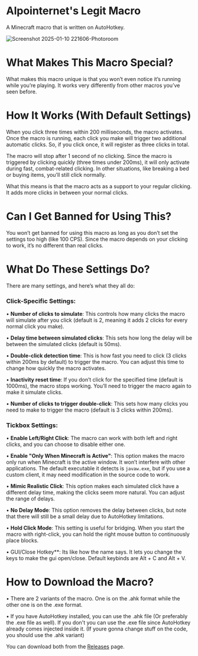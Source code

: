 # Alpointernet's Legit Macro

A Minecraft macro that is written on AutoHotkey.

![Screenshot 2025-01-10 221606-Photoroom](https://github.com/user-attachments/assets/83fbca11-48c7-4594-a4c0-b34713657e7b)

# What Makes This Macro Special?

What makes this macro unique is that you won’t even notice it’s running while you’re playing. It works very differently from other macros you’ve seen before.

# How It Works (With Default Settings)

When you click three times within 200 milliseconds, the macro activates. Once the macro is running, each click you make will trigger two additional automatic clicks. So, if you click once, it will register as three clicks in total.

The macro will stop after 1 second of no clicking. Since the macro is triggered by clicking quickly (three times under 200ms), it will only activate during fast, combat-related clicking. In other situations, like breaking a bed or buying items, you’ll still click normally.

What this means is that the macro acts as a support to your regular clicking. It adds more clicks in between your normal clicks.

# Can I Get Banned for Using This?

You won’t get banned for using this macro as long as you don’t set the settings too high (like 100 CPS). Since the macro depends on your clicking to work, it’s no different than real clicks.

# What Do These Settings Do?

There are many settings, and here’s what they all do:

### Click-Specific Settings:

• **Number of clicks to simulate**: This controls how many clicks the macro will simulate after you click (default is 2, meaning it adds 2 clicks for every normal click you make).

• **Delay time between simulated clicks**: This sets how long the delay will be between the simulated clicks (default is 50ms).

• **Double-click detection time**: This is how fast you need to click (3 clicks within 200ms by default) to trigger the macro. You can adjust this time to change how quickly the macro activates.

• **Inactivity reset time**: If you don’t click for the specified time (default is 1000ms), the macro stops working. You’ll need to trigger the macro again to make it simulate clicks.

• **Number of clicks to trigger double-click**: This sets how many clicks you need to make to trigger the macro (default is 3 clicks within 200ms).

### Tickbox Settings:

• **Enable Left/Right Click**: The macro can work with both left and right clicks, and you can choose to disable either one.

• **Enable "Only When Minecraft is Active"**: This option makes the macro only run when Minecraft is the active window. It won’t interfere with other applications. The default executable it detects is `javaw.exe`, but if you use a custom client, it may need modification in the source code to work.

• **Mimic Realistic Click**: This option makes each simulated click have a different delay time, making the clicks seem more natural. You can adjust the range of delays.

• **No Delay Mode**: This option removes the delay between clicks, but note that there will still be a small delay due to AutoHotkey limitations.

• **Hold Click Mode**: This setting is useful for bridging. When you start the macro with right-click, you can hold the right mouse button to continuously place blocks.

• GUI/Close Hotkey**: Its like how the name says. It lets you change the keys to make the gui open/close. Default keybinds are Alt + C and Alt + V.

# How to Download the Macro? 

• There are 2 variants of the macro. One is on the .ahk format while the other one is on the .exe format.

• If you have AutoHotkey installed, you can use the .ahk file (Or preferably the .exe file as well). If you don't you can use the .exe file since AutoHotkey already comes injected inside it. (If youre gonna change stuff on the code, you should use the .ahk variant)

You can download both from the [Releases](https://github.com/Alpointernet/Alpointernet-s-Legit-Macro/releases) page.
